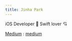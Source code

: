 ```yaml
---
title: Jinha Park
---
```


iOS Developer 📱 Swift lover 💘

[Medium] : [medium]

[medium]: https://medium.com/@jjuou2

